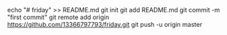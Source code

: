 echo "# friday" >> README.md
git init
git add README.md
git commit -m "first commit"
git remote add origin https://github.com/13366797793/friday.git
git push -u origin master
